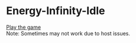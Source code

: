 # Energy-Infinity-Idle
[Play the game](http://infiniteenergy.000webhostapp.com/login.php) <br />
Note: Sometimes may not work due to host issues.
